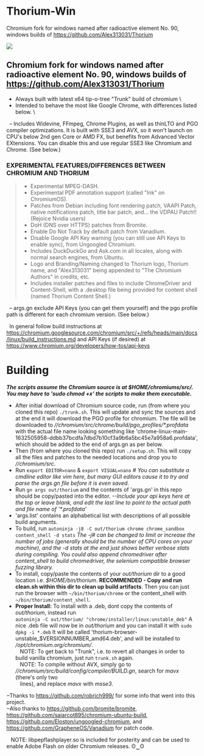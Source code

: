 # Thorium-Win
Chromium fork for windows named after radioactive element No. 90, windows builds of https://github.com/Alex313031/Thorium

<img src="https://github.com/Alex313031/Thorium/blob/main/logos/product_logo_256.png">

## Chromium fork for windows named after radioactive element No. 90, windows builds of https://github.com/Alex313031/Thorium
- Always built with latest x64 tip-o-tree "Trunk" build of chromium \
- Intended to behave the most like Google Chrome, with differences listed below. \

&nbsp;&nbsp;&ndash; Includes Widevine, FFmpeg, Chrome Plugins, as well as thinLTO and PGO compiler optimizations. It is built with SSE3 and AVX, so it won't launch on CPU's below 2nd gen Core or AMD FX, but benefits from Advanced Vector EXtensions. You can disable this and use regular SSE3 like Chromium and Chrome. (See below.)

### EXPERIMENTAL FEATURES/DIFFERENCES BETWEEN CHROMIUM AND THORIUM
> - Experimental MPEG-DASH.
> - Experimental PDF annotation support (called "Ink" on ChromiumOS).
> - Patches from Debian including font rendering patch, VAAPI Patch, native notifications patch, title bar patch, and... the VDPAU Patch!! (Rejoice Nvidia users)
> - DoH (DNS over HTTPS) patches from Bromite.
> - Enable Do Not Track by default patch from Vanadium.
> - Disable Google API Key warning (you can still use API Keys to enable sync), from Ungoogled Chromium.
> - Includes DuckDuckGo and Ask.com in all locales, along with normal search engines, from Ubuntu.
> - Logo and Branding/Naming changed to Thorium logo, Thorium name, and "Alex313031" being appended to "The Chromium Authors" in credits, etc.
> - Includes installer patches and files to include ChromeDriver and Content-Shell, with a .desktop file being provided for content shell (named Thorium Content Shell.)

&nbsp;&nbsp;&ndash; args.gn exclude API Keys (you can get them yourself) and the pgo profile path is different for each chromium version. (See below.)

&nbsp;&nbsp;In general follow build instructions at https://chromium.googlesource.com/chromium/src/+/refs/heads/main/docs/linux/build_instructions.md and API Keys (if desired) at https://www.chromium.org/developers/how-tos/api-keys

# Building
_**The scripts assume the Chromium source is at $HOME/chromiums/src/. You may have to 'sudo chmod +x' the scripts to make them executable.**_ 
- After initial download of Chromium source code, run (from where you cloned this repo) `./trunk.sh`. This will update and sync the sources and at the end it will download the PGO profile for chromium. The file will be downloaded to *//chromium/src/chrome/build/pgo_profiles/&#42;.profdata* with the actual file name looking something like 'chrome-linux-main-1632505958-ddbb37bcdfa7dbd7b10cf3a9b6a5bc45e7a958a6.profdata', which should be added to the end of args.gn as per below.
- Then (from where you cloned this repo) run `./setup.sh`. This will copy all the files and patches to the needed locations and drop you to *//chromium/src*.
- Run `export EDITOR=nano` & `export VISUAL=nano` *# You can substitute a cmdline editor like vim here, but many GUI editors cause it to try and parse the args.gn file before it is even saved.*
- Run `gn args out/thorium` and the contents of 'args.gn' in this repo should be copy/pasted into the editor. *--Include your api keys here at the top or leave blank, and edit the last line to point to the actual path and file name of '&#42;.profdata'*
- 'args.list' contains an alphabetical list with descriptions of all possible build arguments.
- To build, run `autoninja -j8 -C out/thorium chrome chrome_sandbox content_shell -d stats` *The -j# can be changed to limit or increase the number of jobs (generally should be the number of CPU cores on your machine), and the -d stats at the end just shows better verbose stats during compiling. You could also append chromedriver after content_shell to build chromedriver, the selenium compatible browser fuzzing library.*
- To install, copy/paste the contents of your *out/thorium* dir to a good location i.e. *$HOME/bin/thorium*. **RECOMMENDED - Copy and run clean.sh within this dir to clean up build artifacts**. Then you can just run the browser with `~/bin/thorium/chrome` or the content_shell with `~/bin/thorium/content_shell`.
- **Proper Install:** To install with a .deb, dont copy the contents of *out/thorium*, instead run <br/> `autoninja -C out/thorium/ "chrome/installer/linux:unstable_deb"` A nice .deb file will now be in *out/thorium* and you can install it with `sudo dpkg -i *.deb` It will be called 'thorium-browser-unstable_$VERSIONNUMBER_amd64.deb', and will be installed to */opt/chromium.org/chromium/*. \
&nbsp;&nbsp; NOTE: To get back to "Trunk", i.e. to revert all changes in order to build vanilla chromium, just run `trunk.sh` again. \
&nbsp;&nbsp; NOTE: To compile without AVX, simply go to *//chromium/src/build/config/compiler/BUILD.gn*, search for *mavx* (there's only two <br/> &nbsp;&nbsp; lines), and replace *mavx* with *msse3*.

&minus;Thanks to https://github.com/robrich999/ for some info that went into this project.\
&minus;Also thanks to https://github.com/bromite/bromite, https://github.com/saiarcot895/chromium-ubuntu-build, https://github.com/Eloston/ungoogled-chromium, and https://github.com/GrapheneOS/Vanadium for patch code.

&nbsp;&nbsp; NOTE: libpepflashplayer.so is included for posterity and can be used to enable Adobe Flash on older Chromium releases. ʘ‿ʘ
